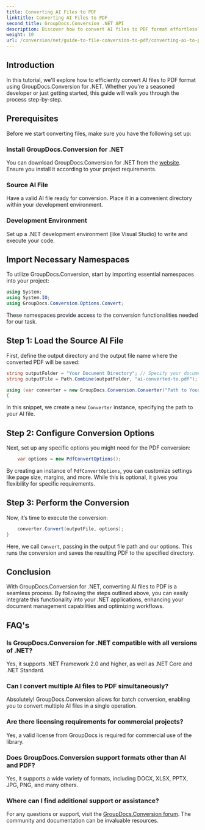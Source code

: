 ```yaml
---
title: Converting AI Files to PDF
linktitle: Converting AI Files to PDF
second_title: GroupDocs.Conversion .NET API
description: Discover how to convert AI files to PDF format effortlessly using GroupDocs.Conversion for .NET. This tutorial guides you through the installation, code setup, and conversion process.
weight: 10
url: /conversion/net/guide-to-file-conversion-to-pdf/converting-ai-to-pdf/
---
```

## Introduction

In this tutorial, we'll explore how to efficiently convert AI files to PDF format using GroupDocs.Conversion for .NET. Whether you're a seasoned developer or just getting started, this guide will walk you through the process step-by-step.

## Prerequisites

Before we start converting files, make sure you have the following set up:

### Install GroupDocs.Conversion for .NET

You can download GroupDocs.Conversion for .NET from the [website](https://releases.groupdocs.com/conversion/net/). Ensure you install it according to your project requirements.

### Source AI File

Have a valid AI file ready for conversion. Place it in a convenient directory within your development environment.

### Development Environment

Set up a .NET development environment (like Visual Studio) to write and execute your code.

## Import Necessary Namespaces

To utilize GroupDocs.Conversion, start by importing essential namespaces into your project:

```csharp
using System;
using System.IO;
using GroupDocs.Conversion.Options.Convert;
```
These namespaces provide access to the conversion functionalities needed for our task.

## Step 1: Load the Source AI File

First, define the output directory and the output file name where the converted PDF will be saved:

```csharp
string outputFolder = "Your Document Directory"; // Specify your document directory here
string outputFile = Path.Combine(outputFolder, "ai-converted-to.pdf");

using (var converter = new GroupDocs.Conversion.Converter("Path to Your AI File"))
{
```

In this snippet, we create a new `Converter` instance, specifying the path to your AI file.

## Step 2: Configure Conversion Options

Next, set up any specific options you might need for the PDF conversion:

```csharp
    var options = new PdfConvertOptions();
```
By creating an instance of `PdfConvertOptions`, you can customize settings like page size, margins, and more. While this is optional, it gives you flexibility for specific requirements.

## Step 3: Perform the Conversion

Now, it’s time to execute the conversion:

```csharp
    converter.Convert(outputFile, options);
}
```
Here, we call `Convert`, passing in the output file path and our options. This runs the conversion and saves the resulting PDF to the specified directory.

## Conclusion

With GroupDocs.Conversion for .NET, converting AI files to PDF is a seamless process. By following the steps outlined above, you can easily integrate this functionality into your .NET applications, enhancing your document management capabilities and optimizing workflows.

## FAQ's

### Is GroupDocs.Conversion for .NET compatible with all versions of .NET?

Yes, it supports .NET Framework 2.0 and higher, as well as .NET Core and .NET Standard.

### Can I convert multiple AI files to PDF simultaneously?

Absolutely! GroupDocs.Conversion allows for batch conversion, enabling you to convert multiple AI files in a single operation.

### Are there licensing requirements for commercial projects?

Yes, a valid license from GroupDocs is required for commercial use of the library.

### Does GroupDocs.Conversion support formats other than AI and PDF?

Yes, it supports a wide variety of formats, including DOCX, XLSX, PPTX, JPG, PNG, and many others.

### Where can I find additional support or assistance?

For any questions or support, visit the [GroupDocs.Conversion forum](https://forum.groupdocs.com/c/conversion/11). The community and documentation can be invaluable resources.
